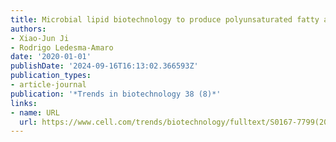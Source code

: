 ```yaml
---
title: Microbial lipid biotechnology to produce polyunsaturated fatty acids
authors:
- Xiao-Jun Ji
- Rodrigo Ledesma-Amaro
date: '2020-01-01'
publishDate: '2024-09-16T16:13:02.366593Z'
publication_types:
- article-journal
publication: '*Trends in biotechnology 38 (8)*'
links:
- name: URL
  url: https://www.cell.com/trends/biotechnology/fulltext/S0167-7799(20)30033-0
---
```

